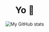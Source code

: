 <div align="center">

# Yo 👋

![My GitHub stats](https://github-readme-stats.vercel.app/api?username=chriscamarillo&show_icons=true&theme=tokyonight)
</div>